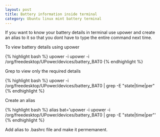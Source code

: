 ```yaml
---
layout: post
title: Battery information inside terminal 
category: Ubuntu linux mint battery terminal  
---
```


If you want to know your battery details in terminal use upower and create an alias to it so that you dont have to type the entire command next time.


To view battery details using upower

{% highlight bash %} 
upower -i upower -i /org/freedesktop/UPower/devices/battery_BAT0
{% endhighlight %}



Grep to view only the required details 

{% highlight bash %} 
upower -i /org/freedesktop/UPower/devices/battery_BAT0 | grep -E "state|time|per"
{% endhighlight %}



Create an alias 

{% highlight bash %} 
alias bat='upower -i upower -i /org/freedesktop/UPower/devices/battery_BAT0 | grep -E "state|time|per"'
{% endhighlight %}

Add  alias to .bashrc file and make it permemanent.

